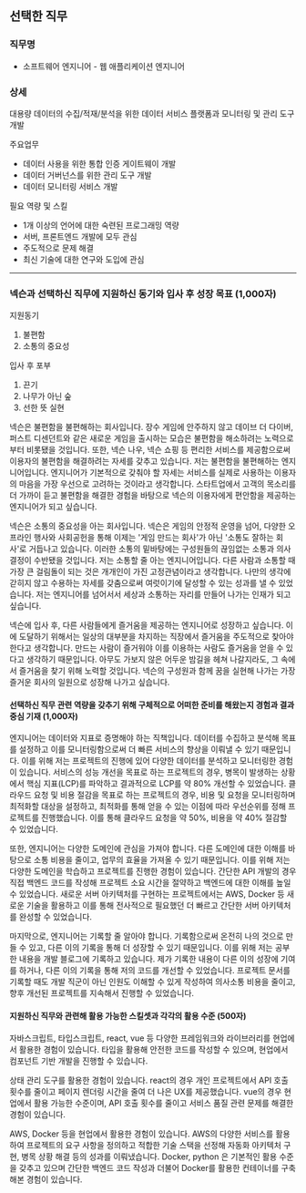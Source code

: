 ## 선택한 직무
### 직무명 
- 소프트웨어 엔지니어 - 웹 애플리케이션 엔지니어

### 상세
대용량 데이터의 수집/적재/분석을 위한 데이터 서비스 플랫폼과 모니터링 및 관리 도구 개발

주요업무
- 데이터 사용을 위한 통합 인증 게이트웨이 개발
- 데이터 거버넌스를 위한 관리 도구 개발
- 데이터 모니터링 서비스 개발

필요 역량 및 스킬
- 1개 이상의 언어에 대한 숙련된 프로그래밍 역량
- 서버, 프론트엔드 개발에 모두 관심
- 주도적으로 문제 해결
- 최신 기술에 대한 연구와 도입에 관심

---
### 넥슨과 선택하신 직무에 지원하신 동기와 입사 후 성장 목표 (1,000자)

지원동기
1) 불편함
2) 소통의 중요성

입사 후 포부
1) 끈기
2) 나무가 아닌 숲
3) 선한 뜻 실현

넥슨은 불편함을 불편해하는 회사입니다.
장수 게임에 안주하지 않고 데이브 더 다이버, 퍼스트 디센던트와 같은 새로운 게임을 출시하는 모습은 불편함을 해소하려는 노력으로부터 비롯됐을 것입니다.
또한, 넥슨 나우, 넥슨 쇼핑 등 편리한 서비스를 제공함으로써 이용자의 불편함을 해결하려는 자세를 갖추고 있습니다.
저는 불편함을 불편해하는 엔지니어입니다.
엔지니어가 기본적으로 갖춰야 할 자세는 서비스를 실제로 사용하는 이용자의 마음을 가장 우선으로 고려하는 것이라고 생각합니다.
스타트업에서 고객의 목소리를 더 가까이 듣고 불편함을 해결한 경험을 바탕으로 넥슨의 이용자에게 편안함을 제공하는 엔지니어가 되고 싶습니다.

넥슨은 소통의 중요성을 아는 회사입니다.
넥슨은 게임의 안정적 운영을 넘어, 다양한 오프라인 행사와 사회공헌을 통해 이제는 '게임 만드는 회사'가 아닌 '소통도 잘하는 회사'로 거듭나고 있습니다. 이러한 소통의 밑바탕에는 구성원들의 끊임없는 소통과 의사결정이 수반됐을 것입니다.
저는 소통할 줄 아는 엔지니어입니다.
다른 사람과 소통할 때 가장 큰 걸림돌이 되는 것은 개개인이 가진 고정관념이라고 생각합니다. 나만의 생각에 갇히지 않고 수용하는 자세를 갖춤으로써 여럿이기에 달성할 수 있는 성과를 낼 수 있었습니다.
저는 엔지니어를 넘어서서 세상과 소통하는 자리를 만들어 나가는 인재가 되고 싶습니다.

넥슨에 입사 후, 다른 사람들에게 즐거움을 제공하는 엔지니어로 성장하고 싶습니다.
이에 도달하기 위해서는 일상의 대부분을 차지하는 직장에서 즐거움을 주도적으로 찾아야 한다고 생각합니다.
만드는 사람이 즐거워야 이를 이용하는 사람도 즐거움을 얻을 수 있다고 생각하기 때문입니다.
아무도 가보지 않은 어두운 밤길을 헤쳐 나갈지라도, 그 속에서 즐거움을 찾기 위해 노력할 것입니다.
넥슨의 구성원과 함께 꿈을 실현해 나가는 가장 즐거운 회사의 일원으로 성장해 나가고 싶습니다.



#### 선택하신 직무 관련 역량을 갖추기 위해 구체적으로 어떠한 준비를 해왔는지 경험과 결과 중심 기재 (1,000자)

엔지니어는 데이터와 지표로 증명해야 하는 직책입니다.
데이터를 수집하고 분석해 목표를 설정하고 이를 모니터링함으로써 더 빠른 서비스의 향상을 이뤄낼 수 있기 때문입니다.
이를 위해 저는 프로젝트의 진행에 있어 다양한 데이터를 분석하고 모니터링한 경험이 있습니다.
서비스의 성능 개선을 목표로 하는 프로젝트의 경우, 병목이 발생하는 상황에서 핵심 지표(LCP)를 파악하고 결과적으로 LCP를 약 80% 개선할 수 있었습니다.
클라우드 요청 및 비용 절감을 목표로 하는 프로젝트의 경우, 비용 및 요청을 모니터링하며 최적화할 대상을 설정하고, 최적화를 통해 얻을 수 있는 이점에 따라 우선순위를 정해 프로젝트를 진행했습니다. 이를 통해 클라우드 요청을 약 50%, 비용을 약 40% 절감할 수 있었습니다.

또한, 엔지니어는 다양한 도메인에 관심을 가져야 합니다.
다른 도메인에 대한 이해를 바탕으로 소통 비용을 줄이고, 업무의 효율을 가져올 수 있기 때문입니다.
이를 위해 저는 다양한 도메인을 학습하고 프로젝트를 진행한 경험이 있습니다.
간단한 API 개발의 경우 직접 백엔드 코드를 작성해 프로젝트 소요 시간을 절약하고 백엔드에 대한 이해를 높일 수 있었습니다.
새로운 서버 아키텍처를 구현하는 프로젝트에서는 AWS, Docker 등 새로운 기술을 활용하고 이를 통해 전사적으로 필요했던 더 빠르고 간단한 서버 아키텍처를 완성할 수 있었습니다.

마지막으로, 엔지니어는 기록할 줄 알아야 합니다.
기록함으로써 온전히 나의 것으로 만들 수 있고, 다른 이의 기록을 통해 더 성장할 수 있기 때문입니다.
이를 위해 저는 공부한 내용을 개발 블로그에 기록하고 있습니다. 제가 기록한 내용이 다른 이의 성장에 기여를 하거나, 다른 이의 기록을 통해 저의 코드를 개선할 수 있었습니다.
프로젝트 문서를 기록할 때도 개발 직군이 아닌 인원도 이해할 수 있게 작성하여 의사소통 비용을 줄이고, 향후 개선된 프로젝트를 지속해서 진행할 수 있었습니다.


#### 지원하신 직무와 관련해 활용 가능한 스킬셋과 각각의 활용 수준 (500자)
자바스크립트, 타입스크립트, react, vue 등 다양한 프레임워크와 라이브러리를 현업에서 활용한 경험이 있습니다.
타입을 활용해 안전한 코드를 작성할 수 있으며, 현업에서 컴포넌트 기반 개발을 진행할 수 있습니다.

상태 관리 도구를 활용한 경험이 있습니다.
react의 경우 개인 프로젝트에서 API 호출 횟수를 줄이고 페이지 렌더링 시간을 줄여 더 나은 UX를 제공했습니다.
vue의 경우 현업에서 활용 가능한 수준이며, API 호출 횟수를 줄이고 서비스 품질 관련 문제를 해결한 경험이 있습니다.

AWS, Docker 등을 현업에서 활용한 경험이 있습니다.
AWS의 다양한 서비스를 활용하여 프로젝트의 요구 사항을 정의하고 적합한 기술 스택을 선정해 자동화 아키텍처 구현, 병목 상황 해결 등의 성과를 이뤄냈습니다.
Docker, python 은 기본적인 활용 수준을 갖추고 있으며 간단한 백엔드 코드 작성과 더불어 Docker를 활용한 컨테이너를 구축해본 경험이 있습니다.

